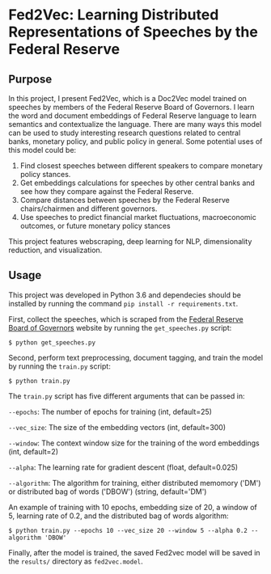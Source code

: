 # Fed2Vec: Learning Distributed Representations of Speeches by the Federal Reserve

## Purpose
In this project, I present Fed2Vec, which is a Doc2Vec model trained on speeches by members of the Federal Reserve Board of Governors. I learn the word and document embeddings of Federal Reserve language to learn semantics and contextualize the language. There are many ways this model can be used to study interesting research questions related to central banks, monetary policy, and public policy in general. Some potential uses of this model could be:

1. Find closest speeches between different speakers to compare monetary policy stances.
2. Get embeddings calculations for speeches by other central banks and see how they compare against the Federal Reserve.
3. Compare distances between speeches by the Federal Reserve chairs/chairmen and different governors.
4. Use speeches to predict financial market fluctuations, macroeconomic outcomes, or future monetary policy stances

This project features webscraping, deep learning for NLP, dimensionality reduction, and visualization.

## Usage
This project was developed in Python 3.6 and dependecies should be installed by running the command `pip install -r requirements.txt`.

First, collect the speeches, which is scraped from the [Federal Reserve Board of Governors](https://www.federalreserve.gov/) website by running the `get_speeches.py` script:
```
$ python get_speeches.py
```

Second, perform text preprocessing, document tagging, and train the model by running the `train.py` script:
```
$ python train.py
```

The `train.py` script has five different arguments that can be passed in:

`--epochs`: The number of epochs for training (int, default=25)

`--vec_size`: The size of the embedding vectors (int, default=300)

`--window`: The context window size for the training of the word embeddings (int, default=2)

`--alpha`: The learning rate for gradient descent (float, default=0.025)

`--algorithm`: The algorithm for training, either distributed memomory ('DM') or distributed bag of words ('DBOW') (string, default='DM')

An example of training with 10 epochs, embedding size of 20, a window of 5, learning rate of 0.2, and the distributed bag of words algorithm:

```
$ python train.py --epochs 10 --vec_size 20 --window 5 --alpha 0.2 --algorithm 'DBOW'
```

Finally, after the model is trained, the saved Fed2vec model will be saved in the `results/` directory as `fed2vec.model`.


